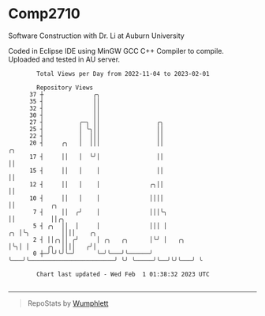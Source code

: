 # Comp2710
Software Construction with Dr. Li at Auburn University

Coded in Eclipse IDE using MinGW GCC C++ Compiler to compile.
Uploaded and tested in AU server.

```
        Total Views per Day from 2022-11-04 to 2023-02-01

        Repository Views
      37 ┼              ╭╮
      35 ┤              ││
      32 ┤              ││
      30 ┤              ││
      27 ┤          ╭─╮ ││                ╭╮
      25 ┤          │ ╰╮││                ││
      22 ┤          │  │││                ││
      20 ┤     ╭╮   │  │││                ││                                 ╭╮
      17 ┤     ││   │  ╰╯│                ││                                 ││
      15 ┤     ││   │    │                ││                                 ││
      12 ┤     ││   │    │              ╭╮││                                 ││
      10 ┤     ││   │    │              ││││                                 ││          ╭╮
       7 ┤     ││  ╭╯    │              │││╰╮                                ││          ││╭╮
       5 ┤ ╭╮  ││  │     │              │││ │                             ╭╮ │╰╮         ││││    ╭╮
       2 ┤ ││╭╮││ ╭╯     │ ╭╮   ╭╮      │╰╯ │   ╭╮                        │╰╮│ │     ╭╮  ││││   ╭╯│
       0 ┼─╯╰╯╰╯╰─╯      ╰─╯╰───╯╰──────╯   ╰───╯╰────────────────────────╯ ╰╯ ╰─────╯╰──╯╰╯╰───╯ ╰

        Chart last updated - Wed Feb  1 01:38:32 2023 UTC
        
```

---

> RepoStats by [Wumphlett](https://github.com/Wumphlett)
